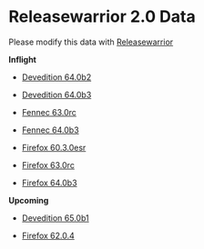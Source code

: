 

Releasewarrior 2.0 Data
=======================

Please modify this data with [Releasewarrior](https://github.com/mozilla-releng/releasewarrior-2.0)

**Inflight**

* [Devedition 64.0b2](/inflight/devedition/devedition-devedition-64.0b2.md)

* [Devedition 64.0b3](/inflight/devedition/devedition-devedition-64.0b3.md)

* [Fennec 63.0rc](/inflight/fennec/fennec-release-rc-63.0rc.md)

* [Fennec 64.0b3](/inflight/fennec/fennec-beta-64.0b3.md)

* [Firefox 60.3.0esr](/inflight/firefox/firefox-esr60-60.3.0esr.md)

* [Firefox 63.0rc](/inflight/firefox/firefox-release-rc-63.0rc.md)

* [Firefox 64.0b3](/inflight/firefox/firefox-beta-64.0b3.md)

**Upcoming**

* [Devedition 65.0b1](/upcoming/devedition/devedition-devedition-65.0b1.md)

* [Firefox 62.0.4](/upcoming/firefox/firefox-release-62.0.4.md)

